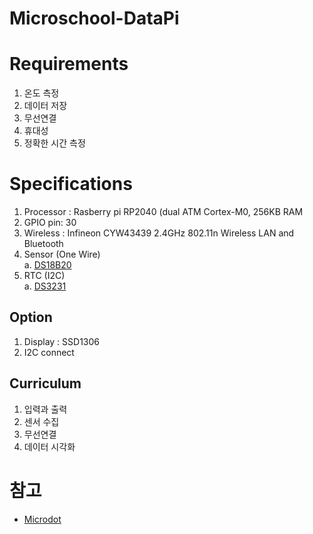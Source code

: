 # Microschool-DataPi

# Requirements
1. 온도 측정 
2. 데이터 저장 
3. 무선연결
4. 휴대성 
5. 정확한 시간 측정 


# Specifications  
1. Processor : Rasberry pi RP2040 (dual ATM Cortex-M0, 256KB RAM   
2. GPIO pin: 30
3. Wireless : Infineon CYW43439 2.4GHz 802.11n Wireless LAN and Bluetooth
4. Sensor (One Wire)  
    a. [DS18B20](https://www.analog.com/media/en/technical-documentation/data-sheets/ds18b20.pdf)
5. RTC (I2C)  
    a. [DS3231](https://www.analog.com/media/en/technical-documentation/data-sheets/ds3231.pdf)

## Option  
1. Display : SSD1306 
2. I2C connect

## Curriculum
1. 입력과 출력 
2. 센서 수집 
3. 무선연결 
4. 데이터 시각화 


# 참고
- [Microdot](https://microdot.readthedocs.io/en/latest/index.html)
